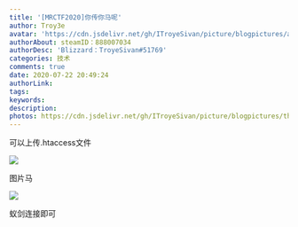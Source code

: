 ```yaml
---
title: '[MRCTF2020]你传你马呢'
author: Troy3e
avatar: 'https://cdn.jsdelivr.net/gh/ITroyeSivan/picture/blogpictures/avatar.jpg'
authorAbout: steamID：888007034
authorDesc: 'Blizzard：TroyeSivan#51769'
categories: 技术
comments: true
date: 2020-07-22 20:49:24
authorLink:
tags:
keywords:
description:
photos: https://cdn.jsdelivr.net/gh/ITroyeSivan/picture/blogpictures/thumb-1920-1086806.jpg
---
```

可以上传.htaccess文件

![](https://cdn.jsdelivr.net/gh/ITroyeSivan/picture/blogpictures/20200722205602.png)

图片马

![](https://cdn.jsdelivr.net/gh/ITroyeSivan/picture/blogpictures/20200722210612.png)

蚁剑连接即可

